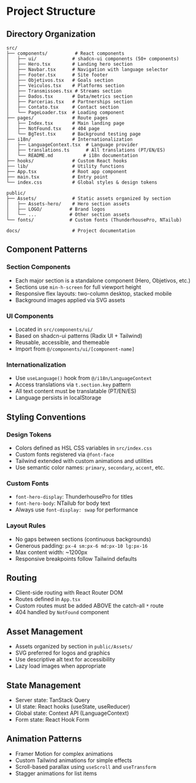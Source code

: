 # Project Structure

## Directory Organization

```
src/
├── components/          # React components
│   ├── ui/             # shadcn-ui components (50+ components)
│   ├── Hero.tsx        # Landing hero section
│   ├── Navbar.tsx      # Navigation with language selector
│   ├── Footer.tsx      # Site footer
│   ├── Objetivos.tsx   # Goals section
│   ├── Veiculos.tsx    # Platforms section
│   ├── Transmissoes.tsx # Streams section
│   ├── Dados.tsx       # Data/metrics section
│   ├── Parcerias.tsx   # Partnerships section
│   ├── Contato.tsx     # Contact section
│   └── PageLoader.tsx  # Loading component
├── pages/              # Route pages
│   ├── Index.tsx       # Main landing page
│   ├── NotFound.tsx    # 404 page
│   └── BgTest.tsx      # Background testing page
├── i18n/               # Internationalization
│   ├── LanguageContext.tsx  # Language provider
│   ├── translations.ts      # All translations (PT/EN/ES)
│   └── README.md           # i18n documentation
├── hooks/              # Custom React hooks
├── lib/                # Utility functions
├── App.tsx             # Root app component
├── main.tsx            # Entry point
└── index.css           # Global styles & design tokens

public/
├── Assets/             # Static assets organized by section
│   ├── Assets-hero/    # Hero section assets
│   ├── LOGO/          # Brand logos
│   └── ...            # Other section assets
└── fonts/             # Custom fonts (ThunderhousePro, NTailub)

docs/                   # Project documentation
```

## Component Patterns

### Section Components

- Each major section is a standalone component (Hero, Objetivos, etc.)
- Sections use `min-h-screen` for full viewport height
- Responsive flex layouts: two-column desktop, stacked mobile
- Background images applied via SVG assets

### UI Components

- Located in `src/components/ui/`
- Based on shadcn-ui patterns (Radix UI + Tailwind)
- Reusable, accessible, and themeable
- Import from `@/components/ui/[component-name]`

### Internationalization

- Use `useLanguage()` hook from `@/i18n/LanguageContext`
- Access translations via `t.section.key` pattern
- All text content must be translatable (PT/EN/ES)
- Language persists in localStorage

## Styling Conventions

### Design Tokens

- Colors defined as HSL CSS variables in `src/index.css`
- Custom fonts registered via `@font-face`
- Tailwind extended with custom animations and utilities
- Use semantic color names: `primary`, `secondary`, `accent`, etc.

### Custom Fonts

- `font-hero-display`: ThunderhousePro for titles
- `font-hero-body`: NTailub for body text
- Always use `font-display: swap` for performance

### Layout Rules

- No gaps between sections (continuous backgrounds)
- Generous padding: `px-4 sm:px-6 md:px-10 lg:px-16`
- Max content width: ~1200px
- Responsive breakpoints follow Tailwind defaults

## Routing

- Client-side routing with React Router DOM
- Routes defined in `App.tsx`
- Custom routes must be added ABOVE the catch-all `*` route
- 404 handled by `NotFound` component

## Asset Management

- Assets organized by section in `public/Assets/`
- SVG preferred for logos and graphics
- Use descriptive alt text for accessibility
- Lazy load images when appropriate

## State Management

- Server state: TanStack Query
- UI state: React hooks (useState, useReducer)
- Global state: Context API (LanguageContext)
- Form state: React Hook Form

## Animation Patterns

- Framer Motion for complex animations
- Custom Tailwind animations for simple effects
- Scroll-based parallax using `useScroll` and `useTransform`
- Stagger animations for list items
